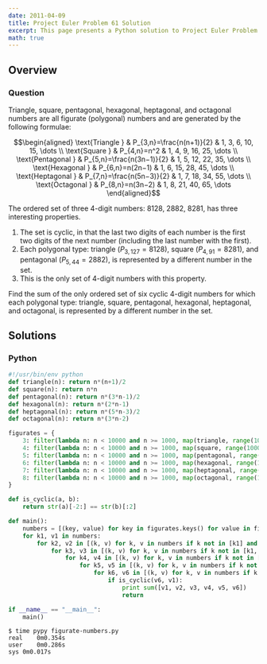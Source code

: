 ```yaml
---
date: 2011-04-09
title: Project Euler Problem 61 Solution
excerpt: This page presents a Python solution to Project Euler Problem 61.
math: true
---
```



## Overview


### Question

Triangle, square, pentagonal, hexagonal, heptagonal, and octagonal
numbers are all figurate (polygonal) numbers and are generated by the
following formulae:

$$\begin{aligned}
\text{Triangle } & P_{3,n}=\frac{n(n+1)}{2} & 1, 3, 6, 10, 15, \dots \\
\text{Square } & P_{4,n}=n^2 & 1, 4, 9, 16, 25, \dots \\
\text{Pentagonal } & P_{5,n}=\frac{n(3n−1)}{2} & 1, 5, 12, 22, 35, \dots \\
\text{Hexagonal } & P_{6,n}=n(2n−1) & 1, 6, 15, 28, 45, \dots \\
\text{Heptagonal } & P_{7,n}=\frac{n(5n−3)}{2} & 1, 7, 18, 34, 55, \dots \\
\text{Octagonal } & P_{8,n}=n(3n−2) & 1, 8, 21, 40, 65, \dots
\end{aligned}$$

The ordered set of three 4-digit numbers: 8128, 2882, 8281, has three
interesting properties.

1.  The set is cyclic, in that the last two digits of each number is the
    first two digits of the next number (including the last number with
    the first).
2.  Each polygonal type: triangle ($P_{3,127}=8128$), square
    ($P_{4,91}=8281$), and pentagonal ($P_{5,44}=2882$), is represented
    by a different number in the set.
3.  This is the only set of 4-digit numbers with this property.

Find the sum of the only ordered set of six cyclic 4-digit numbers for
which each polygonal type: triangle, square, pentagonal, hexagonal,
heptagonal, and octagonal, is represented by a different number in the
set.






## Solutions

### Python

```python
#!/usr/bin/env python
def triangle(n): return n*(n+1)/2
def square(n): return n*n
def pentagonal(n): return n*(3*n-1)/2
def hexagonal(n): return n*(2*n-1)
def heptagonal(n): return n*(5*n-3)/2
def octagonal(n): return n*(3*n-2)

figurates = {
    3: filter(lambda n: n < 10000 and n >= 1000, map(triangle, range(1000))),
    4: filter(lambda n: n < 10000 and n >= 1000, map(square, range(1000))),
    5: filter(lambda n: n < 10000 and n >= 1000, map(pentagonal, range(1000))),
    6: filter(lambda n: n < 10000 and n >= 1000, map(hexagonal, range(1000))),
    7: filter(lambda n: n < 10000 and n >= 1000, map(heptagonal, range(1000))),
    8: filter(lambda n: n < 10000 and n >= 1000, map(octagonal, range(1000)))
}

def is_cyclic(a, b):
    return str(a)[-2:] == str(b)[:2]

def main():
    numbers = [(key, value) for key in figurates.keys() for value in figurates[key]]
    for k1, v1 in numbers:
        for k2, v2 in [(k, v) for k, v in numbers if k not in [k1] and is_cyclic(v1, v)]:
            for k3, v3 in [(k, v) for k, v in numbers if k not in [k1, k2] and is_cyclic(v2, v)]:
                for k4, v4 in [(k, v) for k, v in numbers if k not in [k1, k2, k3] and is_cyclic(v3, v)]:
                    for k5, v5 in [(k, v) for k, v in numbers if k not in [k1, k2, k3, k4] and is_cyclic(v4, v)]:
                        for k6, v6 in [(k, v) for k, v in numbers if k not in [k1, k2, k3, k4, k5] and is_cyclic(v5, v)]:
                            if is_cyclic(v6, v1):
                                print sum([v1, v2, v3, v4, v5, v6])
                                return

if __name__ == "__main__":
    main()
```


```
$ time pypy figurate-numbers.py
real	0m0.354s
user	0m0.286s
sys	0m0.017s
```


